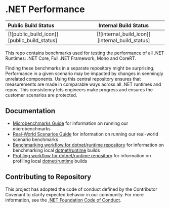 # .NET Performance

| Public Build Status                         | Internal Build Status                           |
| :------------------------------------------ | :---------------------------------------------: |
| [![public_build_icon]][public_build_status] | [![internal_build_icon]][internal_build_status] |

This repo contains benchmarks used for testing the performance of all .NET Runtimes: .NET Core, Full .NET Framework, Mono and CoreRT.

Finding these benchmarks in a separate repository might be surprising. Performance in a given scenario may be impacted by changes in seemingly unrelated components. Using this central repository ensures that measurements are made in comparable ways across all .NET runtimes and repos. This consistency lets engineers make progress and ensures the customer scenarios are protected.

## Documentation

* [Microbenchmarks Guide](./src/benchmarks/micro/README.md) for information on running our microbenchmarks
* [Real-World Scenarios Guide](./src/benchmarks/real-world/JitBench/README.md) for information on running our real-world scenario benchmarks
* [Benchmarking workflow for dotnet/runtime repository](./docs/benchmarking-workflow-dotnet-runtime.md) for information on benchmarking local [dotnet/runtime](https://github.com/dotnet/runtime) builds
* [Profiling workflow for dotnet/runtime repository](./docs/profiling-workflow-dotnet-runtime.md) for information on profiling local [dotnet/runtime](https://github.com/dotnet/runtime) builds

## Contributing to Repository

This project has adopted the code of conduct defined by the Contributor Covenant to clarify expected behavior in our community. For more information, see the [.NET Foundation Code of Conduct](https://dotnetfoundation.org/code-of-conduct).